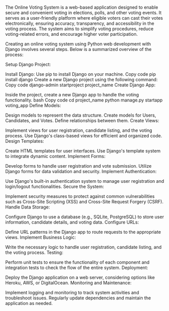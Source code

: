 
The Online Voting System is a web-based application designed to enable secure and convenient voting in elections, polls, and other voting events. It serves as a user-friendly platform where eligible voters can cast their votes electronically, ensuring accuracy, transparency, and accessibility in the voting process. The system aims to simplify voting procedures, reduce voting-related errors, and encourage higher voter participation.

Creating an online voting system using Python web development with Django involves several steps. Below is a summarized overview of the process:

Setup Django Project:

Install Django: Use pip to install Django on your machine.
Copy code
pip install django
Create a new Django project using the following command:
Copy code
django-admin startproject project_name
Create Django App:

Inside the project, create a new Django app to handle the voting functionality.
bash
Copy code
cd project_name
python manage.py startapp voting_app
Define Models:

Design models to represent the data structure. Create models for Users, Candidates, and Votes. Define relationships between them.
Create Views:

Implement views for user registration, candidate listing, and the voting process.
Use Django's class-based views for efficient and organized code.
Design Templates:

Create HTML templates for user interfaces. Use Django's template system to integrate dynamic content.
Implement Forms:

Develop forms to handle user registration and vote submission.
Utilize Django forms for data validation and security.
Implement Authentication:

Use Django's built-in authentication system to manage user registration and login/logout functionalities.
Secure the System:

Implement security measures to protect against common vulnerabilities such as Cross-Site Scripting (XSS) and Cross-Site Request Forgery (CSRF).
Handle Data Storage:

Configure Django to use a database (e.g., SQLite, PostgreSQL) to store user information, candidate details, and voting data.
Configure URLs:

Define URL patterns in the Django app to route requests to the appropriate views.
Implement Business Logic:

Write the necessary logic to handle user registration, candidate listing, and the voting process.
Testing:

Perform unit tests to ensure the functionality of each component and integration tests to check the flow of the entire system.
Deployment:

Deploy the Django application on a web server, considering options like Heroku, AWS, or DigitalOcean.
Monitoring and Maintenance:

Implement logging and monitoring to track system activities and troubleshoot issues.
Regularly update dependencies and maintain the application as needed.
